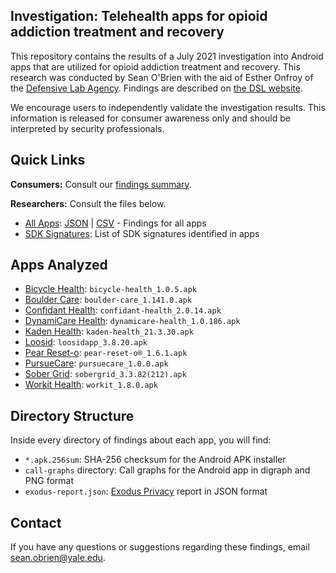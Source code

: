 ## Investigation: Telehealth apps for opioid addiction treatment and recovery

This repository contains the results of a July 2021 investigation into Android apps that are utilized for opioid addiction treatment and recovery. This research was conducted by Sean O'Brien with the aid of Esther Onfroy of the [Defensive Lab Agency](https://defensive-lab.agency). Findings are described on [the DSL website](https://www.expressvpn.com/digital-security-lab/opioid-telehealth-research).

We encourage users to independently validate the investigation results. This information is released for consumer awareness only and should be interpreted by security professionals.

## Quick Links

**Consumers:** Consult our [findings summary](all_apps.md).

**Researchers:** Consult the files below.

* [All Apps](all_apps.md): [JSON](all_apps.json) | [CSV](all_apps.csv) - Findings for all apps
* [SDK Signatures](sdk_signatures.md): List of SDK signatures identified in apps

## Apps Analyzed

* [Bicycle Health](bicycle-health/): `bicycle-health_1.0.5.apk`        
* [Boulder Care](boulder-care/): `boulder-care_1.141.0.apk`        
* [Confidant Health](confidant-health/): `confidant-health_2.0.14.apk`     
* [DynamiCare Health](dynamicare-health/): `dynamicare-health_1.0.186.apk`  
* [Kaden Health](kaden-health/): `kaden-health_21.3.30.apk`        
* [Loosid](loosid/): `loosidapp_3.8.20.apk`
* [Pear Reset-o](pear-reset-o/): `pear-reset-o®_1.6.1.apk`
* [PursueCare](pursuecare/): `pursuecare_1.0.0.apk`
* [Sober Grid](sober-grid/): `sobergrid_3.3.82(212).apk`
* [Workit Health](workit-health/): `workit_1.8.0.apk`

## Directory Structure

Inside every directory of findings about each app, you will find: 

* `*.apk.256sum`: SHA-256 checksum for the Android APK installer 
* `call-graphs` directory: Call graphs for the Android app in digraph and PNG format
* `exodus-report.json`: [Exodus Privacy](https://exodus-privacy.eu.org) report in JSON format 

## Contact

If you have any questions or suggestions regarding these findings, email sean.obrien@yale.edu.
